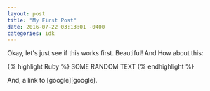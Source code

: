 ```yaml
---
layout: post
title: "My First Post"
date: 2016-07-22 03:13:01 -0400
categories: idk
---
```


Okay, let's just see if this works first. 
Beautiful! And How about this:

{% highlight Ruby %}
SOME RANDOM TEXT
{% endhighlight %}

And, a link to [google][google].

[link-1]: https://www.google.com/


